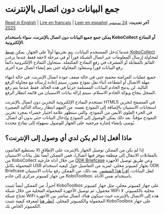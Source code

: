 # جمع البيانات دون اتصال بالإنترنت
<a href="../data-offline.html">Read in English</a> | <a href="../fr/data-offline.html">Lire en français</a> | <a href="../es/data-offline.html">Leer en español</a>
**آخر تحديث:** <a href="https://github.com/kobotoolbox/docs/blob/7a8a18d56ea285b4b87535e367b407c1b7f54afc/source/data-offline.md" class="reference">24 سبتمبر 2025</a>

**يمكن جمع جميع البيانات دون اتصال بالإنترنت، سواء باستخدام KoboCollect أو النماذج الإلكترونية.**

عندما يُدخل المستخدم البيانات، يتم تخزينها أولاً على الجهاز. يمكن [ضبط KoboCollect](https://support.kobotoolbox.org/ar/kobocollect_settings.html#form-management-settings) لمحاولة إرسال المعلومات عبر اتصال الشبكة فوراً أو في مرحلة لاحقة فقط عندما يرغب القائم بالمقابلة أو المشرف في رفع النماذج المكتملة. ستحاول النماذج الإلكترونية دائماً رفع البيانات فوراً وستعاود المحاولة حتى يتم إنشاء اتصال مرة أخرى.

جميع عمليات المزامنة محمية حتى في حالة ضعف جودة اتصال الإنترنت. في حالة انتهاء مهلة الاتصال أو انقطاعه أثناء نقل نموذج معين، سيتم إعادة إرساله مع محاولة الرفع التالية. لن يدمج الخادم البيانات المستلمة جزئياً في هذه الحالة. فقط عندما يتم رفع السجل بنجاح ويؤكد الخادم الاستلام، سيتم إزالة بيانات الاستبيان من قائمة انتظار الرفع.

تستخدم النماذج الإلكترونية التخزين دون اتصال بالإنترنت HTML5 في المتصفح لتخزين استجابات الاستبيان بالإضافة إلى النموذج نفسه. من المهم انتظار رسالة التأكيد الصغيرة في الجزء العلوي الأيمن من النموذج، والتي ستظهر علامة اختيار خضراء بمجرد تخزين النموذج مؤقتاً. بعد ذلك يمكن الوصول إلى النموذج وإدخال البيانات حتى بدون أي اتصال. يُوصى بإنشاء إشارة مرجعية على الجهاز للوصول بسهولة إلى نماذج محددة.

## ماذا أفعل إذا لم يكن لدي أي وصول إلى الإنترنت؟

إذا لم يكن من الممكن توصيل الجهاز بالإنترنت على الإطلاق (لا يستطيع القائمون بالمقابلات الانتقال إلى منطقة يتوفر فيها اتصال)، فمن الممكن أيضاً نقل بيانات الاستبيان من KoboCollect من خلال أداة خارجية [ODK Briefcase](https://docs.getodk.org/briefcase-intro) وعن طريق توصيل الأجهزة المحمولة بكابل USB بجهاز كمبيوتر محلي. لمزيد من التفاصيل حول كيفية استخدام ODK Briefcase لنقل البيانات، [اقرأ هذا المنشور](https://blog.cartong.org/2016/03/11/migration-odk-platforms). بعد ذلك، من الممكن رفع بيانات الاستبيان من جهاز كمبيوتر مركزي إلى خادم KoboToolbox، باستخدام نفس الأداة.

أخيراً، من الممكن أيضاً تثبيت KoboToolbox على جهاز كمبيوتر محلي، مثل جهاز كمبيوتر محمول، ثم توصيل الأجهزة المحمولة المحلية من خلال شبكة WiFi محلية بالكمبيوتر. لا تحتاج شبكة WiFi هذه إلى الاتصال بالإنترنت حيث سيكون هناك اتصال مباشر بين الأجهزة المحمولة والكمبيوتر المحلي. [انظر هنا](https://github.com/kobotoolbox/kobo-install) لمعرفة كيفية تثبيت KoboToolbox على جهاز الكمبيوتر الخاص بك.